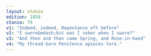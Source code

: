 ```yaml
---
layout: stanza
edition: 1859
stanza: 70
v1: "Indeed, indeed, Repentance oft before"
v2: "I swore&mdash;but was I sober when I swore?"
v3: "⁠And then and then came Spring, and Rose-in-hand"
v4: "My thread-bare Penitence apieces tore."
---
```

